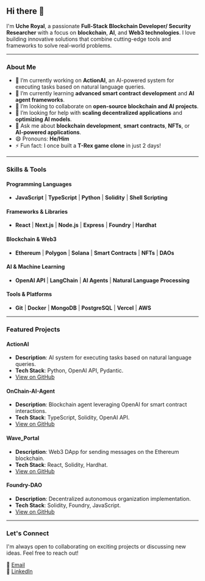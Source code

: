 ## Hi there 👋

<!--
**codebasebo/codebasebo** is a ✨ _special_ ✨ repository because its `README.md` (this file) appears on your GitHub profile.
-->

I'm **Uche Royal**, a passionate **Full-Stack Blockchain Developer/ Security Researcher** with a focus on **blockchain**, **AI**, and **Web3 technologies**. I love building innovative solutions that combine cutting-edge tools and frameworks to solve real-world problems.

---

### **About Me**
- 🔭 I’m currently working on **ActionAI**, an AI-powered system for executing tasks based on natural language queries.
- 🌱 I’m currently learning **advanced smart contract development** and **AI agent frameworks**.
- 👯 I’m looking to collaborate on **open-source blockchain and AI projects**.
- 🤔 I’m looking for help with **scaling decentralized applications** and **optimizing AI models**.
- 💬 Ask me about **blockchain development**, **smart contracts**, **NFTs**, or **AI-powered applications**.
- 😄 Pronouns: **He/Him**  
- ⚡ Fun fact: I once built a **T-Rex game clone** in just 2 days!  

---

### **Skills & Tools**

#### **Programming Languages**
- **JavaScript** | **TypeScript** | **Python** | **Solidity** | **Shell Scripting**

#### **Frameworks & Libraries**
- **React** | **Next.js** | **Node.js** | **Express** | **Foundry** | **Hardhat**

#### **Blockchain & Web3**
- **Ethereum** | **Polygon** | **Solana** | **Smart Contracts** | **NFTs** | **DAOs**

#### **AI & Machine Learning**
- **OpenAI API** | **LangChain** | **AI Agents** | **Natural Language Processing**

#### **Tools & Platforms**
- **Git** | **Docker** | **MongoDB** | **PostgreSQL** | **Vercel** | **AWS**

---

### **Featured Projects**

#### **ActionAI**
- **Description**: AI system for executing tasks based on natural language queries.  
- **Tech Stack**: Python, OpenAI API, Pydantic.  
- [View on GitHub](https://github.com/codebasebo/Action-AI)

#### **OnChain-AI-Agent**
- **Description**: Blockchain agent leveraging OpenAI for smart contract interactions.  
- **Tech Stack**: TypeScript, Solidity, OpenAI API.  
- [View on GitHub](https://github.com/codebasebo/OnChain-AI-Agent)

#### **Wave_Portal**
- **Description**: Web3 DApp for sending messages on the Ethereum blockchain.  
- **Tech Stack**: React, Solidity, Hardhat.  
- [View on GitHub](https://github.com/codebasebo/Wave_Portal)

#### **Foundry-DAO**
- **Description**: Decentralized autonomous organization implementation.  
- **Tech Stack**: Solidity, Foundry, JavaScript.  
- [View on GitHub](https://github.com/codebasebo/Foundry-DAO)
---

### **Let's Connect**
I'm always open to collaborating on exciting projects or discussing new ideas. Feel free to reach out!  

📧 [Email](ucheroyal990@mail.com)    
💼 [LinkedIn](https://www.linkedin.com/in/uche-royal-876b2b226/)  



